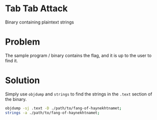
# Tab Tab Attack

Binary containing plaintext strings


# Problem

The sample program / binary contains the flag,
and it is up to the user to find it.


# Solution

Simply use `objdump` and `strings` to find the
strings in the `.text` section of the binary.

```bash
objdump -sj .text -D ./path/to/fang-of-haynekhtnamet;
strings -a ./path/to/fang-of-haynekhtnamet;
```

